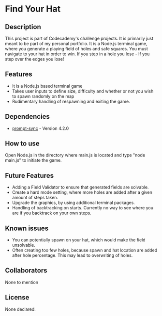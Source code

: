 # Find Your Hat
## Description
This project is part of Codecademy's challenge projects. It is primarily just meant to be part of my personal portfolio.
It is a Node.js terminal game, where you generate a playing field of holes and safe squares. 
You must navigate to your hat in order to win. If you step in a hole you lose - If you step over the edges you lose!
## Features
* It is a Node.js based terminal game
* Takes user inputs to define size, difficulty and whether or not you wish to spawn randomly on the map
* Rudimentary handling of respawning and exiting the game.
## Dependencies
* [prompt-sync](https://www.npmjs.com/package/prompt-sync) - Version 4.2.0
## How to use
Open Node.js in the directory where main.js is located and type "node main.js" to initiate the game.
## Future Features
* Adding a Field Validator to ensure that generated fields are solvable. 
* Create a hard mode setting, where more holes are added after a given amount of steps taken.
* Upgrade the graphics, by using additional terminal packages.
* Handling of backtracking on starts. Currently no way to see where you are if you backtrack on your own steps.
## Known issues
* You can potentially spawn on your hat, which would make the field unsolvable.
* Often creating too few holes, because spawn and hat location are added after hole percentage. This may lead to overwriting of holes.
## Collaborators
None to mention
## License
None declared.
